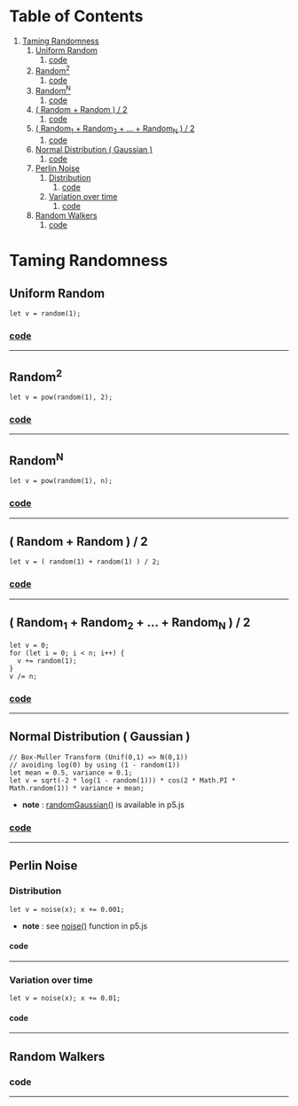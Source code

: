 
# Table of Contents

1.  [Taming Randomness](#org9dbd2eb)
    1.  [Uniform Random](#org7894a03)
        1.  [code](#org60fa9fc)
    2.  [Random<sup>2</sup>](#org54ffc81)
        1.  [code](#org1e7dd68)
    3.  [Random<sup>N</sup>](#orgf3a845e)
        1.  [code](#orgef19c17)
    4.  [( Random + Random ) / 2](#org956e5dd)
        1.  [code](#org4e02f42)
    5.  [( Random<sub>1</sub> + Random<sub>2</sub> + &#x2026; + Random<sub>N</sub> ) / 2](#orga19f4ad)
        1.  [code](#orgfa3953d)
    6.  [Normal Distribution ( Gaussian )](#org0de6705)
        1.  [code](#org123bfca)
    7.  [Perlin Noise](#orga289cbc)
        1.  [Distribution](#orgc25018d)
            1.  [code](#org9b592d1)
        2.  [Variation over time](#orga84b463)
            1.  [code](#org3655852)
    8.  [Random Walkers](#org1af72e1)
        1.  [code](#orgb0914ef)



<a id="org9dbd2eb"></a>

# Taming Randomness


<a id="org7894a03"></a>

## Uniform Random

    let v = random(1);


<a id="org60fa9fc"></a>

### [code](js/sketch_01.js)

---


<a id="org54ffc81"></a>

## Random<sup>2</sup>

    let v = pow(random(1), 2);


<a id="org1e7dd68"></a>

### [code](js/sketch_02.js)

---


<a id="orgf3a845e"></a>

## Random<sup>N</sup>

    let v = pow(random(1), n);


<a id="orgef19c17"></a>

### [code](js/sketch_03.js)

---


<a id="org956e5dd"></a>

## ( Random + Random ) / 2

    let v = ( random(1) + random(1) ) / 2;


<a id="org4e02f42"></a>

### [code](js/sketch_04.js)

---


<a id="orga19f4ad"></a>

## ( Random<sub>1</sub> + Random<sub>2</sub> + &#x2026; + Random<sub>N</sub> ) / 2

    let v = 0;
    for (let i = 0; i < n; i++) {
      v += random(1);
    }
    v /= n;


<a id="orgfa3953d"></a>

### [code](js/sketch_05.js)

---


<a id="org0de6705"></a>

## Normal Distribution ( Gaussian )

    // Box-Muller Transform (Unif(0,1) => N(0,1))
    // avoiding log(0) by using (1 - random(1))
    let mean = 0.5, variance = 0.1;
    let v = sqrt(-2 * log(1 - random(1))) * cos(2 * Math.PI * Math.random(1)) * variance + mean;

-   **note** : [randomGaussian()](https://p5js.org/reference/#/p5/randomGaussian) is available in p5.js


<a id="org123bfca"></a>

### [code](js/sketch_06.js)

---


<a id="orga289cbc"></a>

## Perlin Noise


<a id="orgc25018d"></a>

### Distribution

    let v = noise(x); x += 0.001;

-   **note** : see [noise()](https://p5js.org/reference/#/p5/noise) function in p5.js


<a id="org9b592d1"></a>

#### code

---


<a id="orga84b463"></a>

### Variation over time

    let v = noise(x); x += 0.01;


<a id="org3655852"></a>

#### code

---


<a id="org1af72e1"></a>

## Random Walkers


<a id="orgb0914ef"></a>

### code

---

